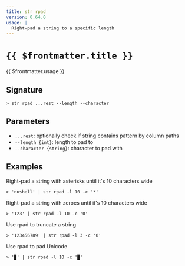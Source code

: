 ```yaml
---
title: str rpad
version: 0.64.0
usage: |
  Right-pad a string to a specific length
---
```


# <code>{{ $frontmatter.title }}</code>

<div style='white-space: pre-wrap;'>{{ $frontmatter.usage }}</div>

## Signature

```> str rpad ...rest --length --character```

## Parameters

 -  `...rest`: optionally check if string contains pattern by column paths
 -  `--length {int}`: length to pad to
 -  `--character {string}`: character to pad with

## Examples

Right-pad a string with asterisks until it's 10 characters wide
```shell
> 'nushell' | str rpad -l 10 -c '*'
```

Right-pad a string with zeroes until it's 10 characters wide
```shell
> '123' | str rpad -l 10 -c '0'
```

Use rpad to truncate a string
```shell
> '123456789' | str rpad -l 3 -c '0'
```

Use rpad to pad Unicode
```shell
> '▉' | str rpad -l 10 -c '▉'
```
